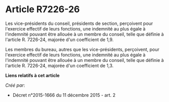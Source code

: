 # Article R7226-26

Les vice-présidents du conseil, présidents de section, perçoivent pour l'exercice effectif de leurs fonctions, une indemnité
au plus égale à l'indemnité pouvant être allouée à un membre du conseil, telle que définie à l'article R. 7226-24, majorée
d'un coefficient de 1,9.

Les membres du bureau, autres que les vice-présidents, perçoivent, pour l'exercice effectif de leurs fonctions, une indemnité
au plus égale à l'indemnité pouvant être allouée à un membre du conseil, telle que définie à l'article R. 7226-24, majorée
d'un coefficient de 1,3.

**Liens relatifs à cet article**

_Créé par_:

  - Décret n°2015-1666 du 11 décembre 2015 - art. 2
